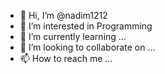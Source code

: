 - 👋 Hi, I’m @nadim1212
- 👀 I’m interested in Programming 
- 🌱 I’m currently learning ...
- 💞️ I’m looking to collaborate on ...
- 📫 How to reach me ...

<!---
nadim1212/nadim1212 is a ✨ special ✨ repository because its `README.md` (this file) appears on your GitHub profile.
You can click the Preview link to take a look at your changes.
--->
